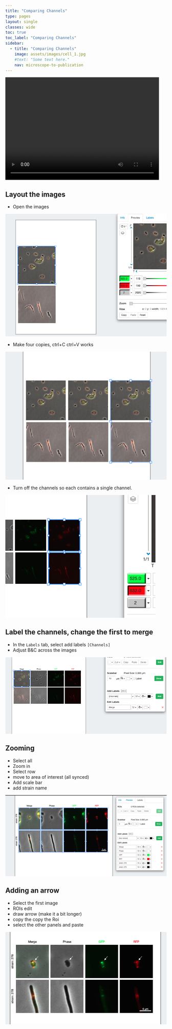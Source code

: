 ```yaml
---
title: "Comparing Channels"
type: pages
layout: single
classes: wide
toc: true
toc_label: "Comparing Channels"
sidebar:
  - title: "Comparing Channels"
    image: assets/images/cell_1.jpg
    #text: "Some text here."
    nav: microscope-to-publication
---
```


<video width="480" height="320" controls="controls">
  <source src="./2.-Comparing-Channels.mp4" type="video/mp4">
</video>

## Layout the images

* Open the images

![](media/open1.png)

* Make four copies, ctrl+C ctrl+V works

![](media/make_copies.png)

* Turn off the channels so each contains a single channel.

![](media/turn_off_channels.png)

## Label the channels, change the first to merge

* In the `Labels` tab, select add labels `[Channels]`
* Adjust B&C across the images

![](media/label_channels.png)


## Zooming
* Select all
* Zoom in
* Select row 
* move to area of interest (all synced)
* Add scale bar
* add strain name

![](media/zoom_label.png)

## Adding an arrow
* Select the first image
* ROIs edit
* draw arrow (make it a bit longer)
* copy the copy the Roi
* select the other panels and paste

![](media/roi_added.png)
